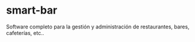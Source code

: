 # smart-bar
Software completo para la gestión y administración de restaurantes, bares, cafeterías, etc..

